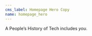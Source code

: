 ```yaml
---
cms_label: Homepage Hero Copy
name: homepage_hero
---
```

A People’s History of Tech <span class="text-fuchsia">includes *you*</span>.